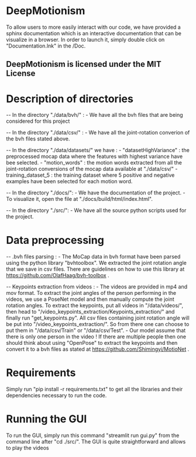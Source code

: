 # DeepMotionism

To allow users to more easily interact with our code, we have provided a sphinx documentation which is an interactive documentation that can be visualize in a browser.
In order to launch it, simply double click on "Documentation.lnk" in the /Doc.

## DeepMotionism is licensed under the MIT License

# Description of directories

-- In the directory "./data/bvh/" : 
	- We have all the bvh files that are being considered for this project

-- In the directory "./data/csv/" : 
	-  We have all the joint-rotation converion of the bvh files stated above.

-- In the directory "./data/datasets/" we have : 
	- "datasetHighVariance" : the preprocessed mocap data where the features with highest variance have bee selected.
	- "motion_words" : the motion words extracted from all the joint-rotation conversions of the mocap data available at "./data/csv/"
	- training_dataset_5 : the training dataset where 5 positive and negative examples have been selected for each motion word.

-- In the directory "./docs/":
	- We have the documentation of the project.
	- To visualize it, open the file at "./docs/build/html/index.html".

-- In the directory "./src/":
	- We have all the source python scripts used for the project.
	
# Data preprocessing

-- .bvh files parsing :
    - The MoCap data in bvh format have been parsed using the python library "bvhtoolbox". We extracted the joint rotation angle that we save in csv files.
      There are guidelines on how to use this library at https://github.com/OlafHaag/bvh-toolbox .

-- Keypoints extraction from videos :
    - The videos are provided in mp4 and mov format. To extract the joint angles of the person performing in the videos, we use a PoseNet model and then manually compute the joint rotation angles.
      To extract the keypoints, put all videos in "/data/videos/", then head to "/video_keypoints_extraction/Keypoints_extraction/" and finally run "get_keypoints.py". 
      All csv files containing joint rotation angle will be put into "/video_keypoints_extraction/". So from there one can choose to put them in "/data/csv/Train" or "/data/csv/Test".
    - Our model assume that there is only one person in the video ! If there are multiple people then one should think about using "OpenPose" to extract the keypoints and then convert it to a bvh files as stated at https://github.com/Shimingyi/MotioNet .
    
    
# Requirements
Simply run "pip install -r requirements.txt" to get all the libraries and their dependencies necessary to run the code.


# Running the GUI
To run the GUI, simply run this command "streamlit run gui.py" from the command line after "cd ./src/".
The GUI is quite straightforward and allows to play the videos

